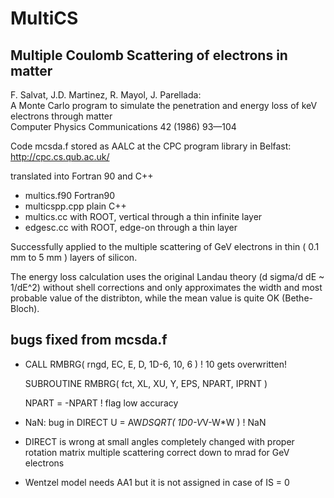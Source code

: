 
# MultiCS

## Multiple Coulomb Scattering of electrons in matter

F. Salvat, J.D. Martinez, R. Mayol, J. Parellada:  
A Monte Carlo program to simulate the penetration and energy loss of keV
electrons through matter  
Computer Physics Communications 42 (1986) 93—104

Code mcsda.f stored as AALC at the CPC program library in Belfast: http://cpc.cs.qub.ac.uk/

translated into Fortran 90 and C++
- multics.f90  Fortran90
- multicspp.cpp  plain C++
- multics.cc with ROOT, vertical through a thin infinite layer
- edgesc.cc with ROOT, edge-on through a thin layer

Successfully applied to the multiple scattering of GeV electrons in thin
( 0.1 mm to 5 mm ) layers of silicon.

The energy loss calculation uses the original Landau theory (d sigma/d dE ~ 1/dE^2)
without shell corrections and only approximates the width and most probable value
of the distribton, while the mean value is quite OK (Bethe-Bloch).

## bugs fixed from mcsda.f

- CALL RMBRG( rngd, EC, E, D, 1D-6, 10, 6 ) ! 10 gets overwritten!

  SUBROUTINE RMBRG( fct, XL, XU, Y, EPS, NPART, IPRNT )      

  NPART = -NPART ! flag low accuracy

- NaN: bug in DIRECT
  U = AW*DSQRT( 1D0-V*V-W*W ) ! NaN

- DIRECT is wrong at small angles
  completely changed with proper rotation matrix
  multiple scattering correct down to mrad for GeV electrons

- Wentzel model needs AA1 but it is not assigned in case of IS = 0
